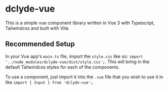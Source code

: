 # dclyde-vue

This is a simple vue component library written in Vue 3 with Typescript, Tailwindcss and built with Vite.

## Recommended Setup

In your Vue app's `main.ts` file, import the `style.css` like so: `import '../node_modules/dclyde-vue/dist/style.css';`. This will bring in the default Tailwindcss styles for each of the components.

To use a component, just import it into the `.vue` file that you wish to use it in like `import { Input } from 'dclyde-vue';`.
